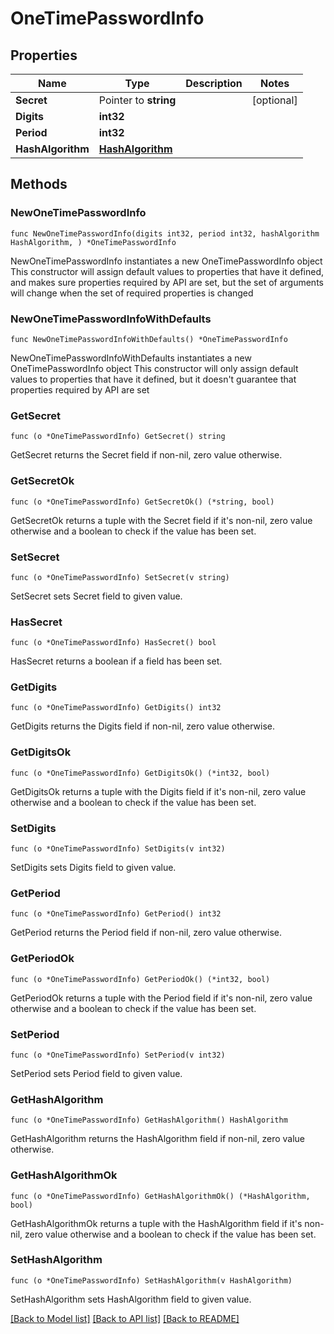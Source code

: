 # OneTimePasswordInfo

## Properties

Name | Type | Description | Notes
------------ | ------------- | ------------- | -------------
**Secret** | Pointer to **string** |  | [optional] 
**Digits** | **int32** |  | 
**Period** | **int32** |  | 
**HashAlgorithm** | [**HashAlgorithm**](HashAlgorithm.md) |  | 

## Methods

### NewOneTimePasswordInfo

`func NewOneTimePasswordInfo(digits int32, period int32, hashAlgorithm HashAlgorithm, ) *OneTimePasswordInfo`

NewOneTimePasswordInfo instantiates a new OneTimePasswordInfo object
This constructor will assign default values to properties that have it defined,
and makes sure properties required by API are set, but the set of arguments
will change when the set of required properties is changed

### NewOneTimePasswordInfoWithDefaults

`func NewOneTimePasswordInfoWithDefaults() *OneTimePasswordInfo`

NewOneTimePasswordInfoWithDefaults instantiates a new OneTimePasswordInfo object
This constructor will only assign default values to properties that have it defined,
but it doesn't guarantee that properties required by API are set

### GetSecret

`func (o *OneTimePasswordInfo) GetSecret() string`

GetSecret returns the Secret field if non-nil, zero value otherwise.

### GetSecretOk

`func (o *OneTimePasswordInfo) GetSecretOk() (*string, bool)`

GetSecretOk returns a tuple with the Secret field if it's non-nil, zero value otherwise
and a boolean to check if the value has been set.

### SetSecret

`func (o *OneTimePasswordInfo) SetSecret(v string)`

SetSecret sets Secret field to given value.

### HasSecret

`func (o *OneTimePasswordInfo) HasSecret() bool`

HasSecret returns a boolean if a field has been set.

### GetDigits

`func (o *OneTimePasswordInfo) GetDigits() int32`

GetDigits returns the Digits field if non-nil, zero value otherwise.

### GetDigitsOk

`func (o *OneTimePasswordInfo) GetDigitsOk() (*int32, bool)`

GetDigitsOk returns a tuple with the Digits field if it's non-nil, zero value otherwise
and a boolean to check if the value has been set.

### SetDigits

`func (o *OneTimePasswordInfo) SetDigits(v int32)`

SetDigits sets Digits field to given value.


### GetPeriod

`func (o *OneTimePasswordInfo) GetPeriod() int32`

GetPeriod returns the Period field if non-nil, zero value otherwise.

### GetPeriodOk

`func (o *OneTimePasswordInfo) GetPeriodOk() (*int32, bool)`

GetPeriodOk returns a tuple with the Period field if it's non-nil, zero value otherwise
and a boolean to check if the value has been set.

### SetPeriod

`func (o *OneTimePasswordInfo) SetPeriod(v int32)`

SetPeriod sets Period field to given value.


### GetHashAlgorithm

`func (o *OneTimePasswordInfo) GetHashAlgorithm() HashAlgorithm`

GetHashAlgorithm returns the HashAlgorithm field if non-nil, zero value otherwise.

### GetHashAlgorithmOk

`func (o *OneTimePasswordInfo) GetHashAlgorithmOk() (*HashAlgorithm, bool)`

GetHashAlgorithmOk returns a tuple with the HashAlgorithm field if it's non-nil, zero value otherwise
and a boolean to check if the value has been set.

### SetHashAlgorithm

`func (o *OneTimePasswordInfo) SetHashAlgorithm(v HashAlgorithm)`

SetHashAlgorithm sets HashAlgorithm field to given value.



[[Back to Model list]](../README.md#documentation-for-models) [[Back to API list]](../README.md#documentation-for-api-endpoints) [[Back to README]](../README.md)



